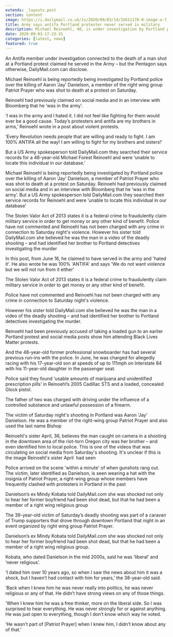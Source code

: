 ```yaml
---
extends: _layouts.post
section: content
image: https://i.dailymail.co.uk/1s/2020/09/03/14/32611178-0-image-a-7_1599140345166.jpg 
title: Army says antifa Portland protester never served in military 
description: Michael Reinoehl, 48, is under investigation by Portland police over the killing of Aaron Jay Danielson,  who was shot to death at a protest on Saturday. 
date: 2020-09-03-17-23-31 
categories: [latest, news] 
featured: true 
--- 
```

An Antifa member under investigation connected to the death of a man shot at a Portland protest claimed he served in the Army – but the Pentagon says otherwise, DailyMail.com can disclose.

Michael Reinoehl is being reportedly being investigated by Portland police over the killing of Aaron ‘Jay’ Danielson, a member of the right wing group Patriot Prayer who was shot to death at a protest on Saturday.

Reinoehl had previously claimed on social media and in an interview with Bloomberg that he ‘was in the army’.

‘I was in the army and I hated it. I did not feel like fighting for them would ever be a good cause. Today’s protesters and antifa are my brothers in arms,’ Reinoehl wrote in a post about violent protests.

‘Every Revolution needs people that are willing and ready to fight. I am 100% ANTIFA all the way! I am willing to fight for my brothers and sisters!’

But a US Army spokesperson told DailyMail.com they searched their service records for a 48-year-old Michael Forest Reinoehl and were ‘unable to locate this individual in our database.’

Michael Reinoehl is being reportedly being investigated by Portland police over the killing of Aaron ‘Jay’ Danielson, a member of Patriot Prayer who was shot to death at a protest on Saturday. Reinoehl had previously claimed on social media and in an interview with Bloomberg that he ‘was in the army’. But a US Army spokesperson told DailyMail.com they searched their service records for Reinoehl and were ‘unable to locate this individual in our database'

The Stolen Valor Act of 2013 states it is a federal crime to fraudulently claim military service in order to get money or any other kind of benefit. Police have not commented and Reinoehl has not been charged with any crime in connection to Saturday night's violence. However his sister told DailyMail.com she believed he was the man in a video of the deadly shooting – and had identified her brother to Portland detectives investigating the murder 

In this post, from June 16, he claimed to have served in the army and 'hated it'. He also wrote he was 100% 'ANTIFA' and says 'We do not want violence but we will not run from it either' 

The Stolen Valor Act of 2013 states it is a federal crime to fraudulently claim military service in order to get money or any other kind of benefit.

Police have not commented and Reinoehl has not been charged with any crime in connection to Saturday night's violence.

However his sister told DailyMail.com she believed he was the man in a video of the deadly shooting – and had identified her brother to Portland detectives investigating the murder.

Reinoehl had been previously accused of taking a loaded gun to an earlier Portland protest and social media posts show him attending Black Lives Matter protests.

And the 48-year-old former professional snowboarder has had several previous run-ins with the police. In June, he was charged for allegedly racing with his 17-year-old son at speeds of up to 111mph on Interstate 84 with his 11-year-old daughter in the passenger seat.

Police said they found ‘usable amounts of marijuana and unidentified prescription pills’ in Reinoehl’s 2005 Cadillac STS and a loaded, concealed Glock pistol.

The father of two was charged with driving under the influence of a controlled substance and unlawful possession of a firearm.

The victim of Saturday night's shooting in Portland was Aaron 'Jay' Danielson. He was a member of the right-wing group Patriot Prayer and also used the last name Bishop 

Reinoehl's sister April, 36, believes the man caught on camera in a shooting in the downtown area of the riot-torn Oregon city was her brother – and even identified him to local police. This is one of the videos that was circulating on social media from Saturday's shooting. It's unclear if this is the image Reinoehl's sister April  had seen

Police arrived on the scene 'within a minute' of when gunshots rang out. The victim, later identified as Danielson, is seen wearing a hat with the insignia of Patriot Prayer, a right-wing group whose members have frequently clashed with protesters in Portland in the past

Danielson’s ex Mindy Kobata told DailyMail.com she was shocked not only to hear her former boyfriend had been shot dead, but that he had been a member of a right wing religious group

The 39-year-old victim of Saturday’s deadly shooting was part of a caravan of Trump supporters that drove through downtown Portland that night in an event organized by right wing group Patriot Prayer.

Danielson’s ex Mindy Kobata told DailyMail.com she was shocked not only to hear her former boyfriend had been shot dead, but that he had been a member of a right wing religious group.

Kobata, who dated Danielson in the mid 2000s, said he was ‘liberal’ and ‘never religious’.

‘I dated him over 10 years ago, so when I saw the news about him it was a shock, but I haven’t had contact with him for years,’ the 38-year-old said.

‘Back when I knew him he was never really into politics, he was never religious or any of that. He didn’t have strong views on any of those things.

'When I knew him he was a free thinker, more on the liberal side. So I was surprised to hear everything. He was never strongly for or against anything. He was just open to everything, though I don’t know which way he voted.

‘He wasn’t part of [Patriot Prayer] when I knew him, I didn’t know about any of that.’

